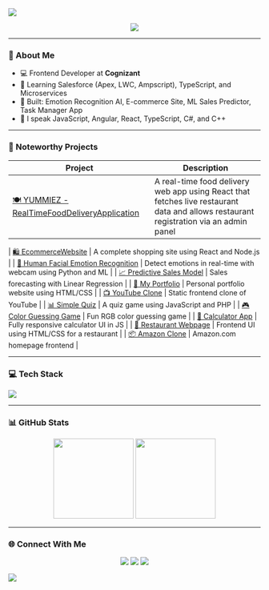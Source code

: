 <img src="https://capsule-render.vercel.app/api?type=waving&color=0:43E97B,100:38F9D7&height=200&section=header&text=Hey%20👋%20I'm%20Rupam%20Das&fontSize=40&fontColor=ffffff&fontAlignY=35" />

<p align="center">
  <img src="https://readme-typing-svg.demolab.com/?lines=Frontend%20Developer%20👨‍💻;Cloud%20Learner%20☁️;Always%20Curious%20🚀&font=Fira%20Code&center=true&width=440&height=45&color=38F9D7&vCenter=true&size=22">
</p>

---

### 🧠 About Me

- 💻 Frontend Developer at **Cognizant**
- 🌱 Learning Salesforce (Apex, LWC, Ampscript), TypeScript, and Microservices
- 🧪 Built: Emotion Recognition AI, E-commerce Site, ML Sales Predictor, Task Manager App
- 💬 I speak JavaScript, Angular, React, TypeScript, C#, and C++

---

### 🔨 Noteworthy Projects

| Project | Description |
|--------|-------------|
| [🍽️ YUMMIEZ - RealTimeFoodDeliveryApplication](https://github.com/Rupamdas04/RealTimeFoodDeliveryApplication) | A real-time food delivery web app using React that fetches live restaurant data and allows restaurant registration via an admin panel |

| [🛍️ EcommerceWebsite](https://github.com/Rupamdas04/EcommerceWebsite) | A complete shopping site using React and Node.js |
| [🧠 Human Facial Emotion Recognition](https://github.com/Rupamdas04/Human-Facial-Emotion-Recognition-using-webcame) | Detect emotions in real-time with webcam using Python and ML |
| [📈 Predictive Sales Model](https://github.com/Rupamdas04/Machine-Learning-model-for-predictive-analysis) | Sales forecasting with Linear Regression |
| [📝 My Portfolio](https://github.com/Rupamdas04/MyPortFolio) | Personal portfolio website using HTML/CSS |
| [📺 YouTube Clone](https://github.com/Rupamdas04/YOUTUBECLONE) | Static frontend clone of YouTube |
| [📊 Simple Quiz](https://github.com/Rupamdas04/Simple-Quiz) | A quiz game using JavaScript and PHP |
| [🎮 Color Guessing Game](https://github.com/Rupamdas04/ColorGuessingGame) | Fun RGB color guessing game |
| [📱 Calculator App](https://github.com/Rupamdas04/MY_CALCULATOR) | Fully responsive calculator UI in JS |
| [🍴 Restaurant Webpage](https://github.com/Rupamdas04/Restaurant-Front-End-Webpage-layout-main) | Frontend UI using HTML/CSS for a restaurant |
| [📦 Amazon Clone](https://github.com/Rupamdas04/Amazon-Clone) | Amazon.com homepage frontend |


---

### 💻 Tech Stack

<img src="https://skillicons.dev/icons?i=html,css,js,react,angular,ts,php,mysql,nodejs,py,c,cpp,figma,git,github,aws,gcp,azure" />

---

### 📊 GitHub Stats

<p align="center">
  <img src="https://github-readme-stats.vercel.app/api?username=Rupamdas04&show_icons=true&theme=react&hide_border=true" height="160" />
  <img src="https://github-readme-stats.vercel.app/api/top-langs/?username=Rupamdas04&layout=compact&theme=react&hide_border=true" height="160"/>
</p>

---

### 🌐 Connect With Me

<p align="center">
  <a href="https://www.linkedin.com/in/rupam-das-007/"><img src="https://img.shields.io/badge/LinkedIn-blue?logo=linkedin&style=for-the-badge" /></a>
  <a href="https://leetcode.com/u/Rupam2003/"><img src="https://img.shields.io/badge/LeetCode-orange?logo=leetcode&style=for-the-badge" /></a>
  <a href="https://orcid.org/0009-0006-0114-2475"><img src="https://img.shields.io/badge/ORCID-green?logo=orcid&style=for-the-badge" /></a>
</p>

<img src="https://capsule-render.vercel.app/api?type=waving&color=0:43E97B,100:38F9D7&height=120&section=footer" />
